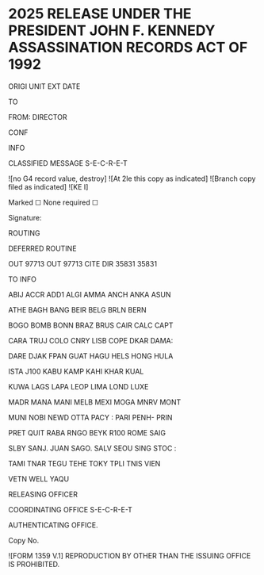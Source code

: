 # 2025 RELEASE UNDER THE PRESIDENT JOHN F. KENNEDY ASSASSINATION RECORDS ACT OF 1992

ORIGI
UNIT
EXT
DATE

TO

FROM: DIRECTOR

CONF

INFO

CLASSIFIED MESSAGE
S-E-C-R-E-T

![no G4 record value, destroy]
![At 2le this copy as indicated]
![Branch copy filed as indicated]
![KE I]

Marked ☐ None required ☐

Signature:

ROUTING

DEFERRED
ROUTINE

OUT 97713
OUT 97713
CITE DIR 35831
35831

TO INFO

ABIJ ACCR ADD1 ALGI AMMA ANCH ANKA ASUN

ATHE BAGH BANG BEIR BELG BRLN BERN

BOGO BOMB BONN BRAZ BRUS CAIR CALC CAPT

CARA TRUJ COLO CNRY LISB COPE DKAR DAMA:

DARE DJAK FPAN GUAT HAGU HELS HONG HULA

ISTA J100 KABU KAMP KAHI KHAR KUAL

KUWA LAGS LAPA LEOP LIMA LOND LUXE

MADR MANA MANI MELB MEXI MOGA MNRV MONT

MUNI NOBI NEWD OTTA PACY : PARI ΡΕΝΗ- PRIN

PRET QUIT RABA RNGO BEYK R100 ROME SAIG

SLBY SANJ. JUAN SAGO. SALV SEOU SING STOC :

TAMI TNAR TEGU TEHE TOKY TPLI TNIS VIEN

VETN WELL YAQU

RELEASING OFFICER

COORDINATING OFFICE
S-E-C-R-E-T

AUTHENTICATING OFFICE.

Copy No.

![FORM 1359 V.1] REPRODUCTION BY OTHER THAN THE ISSUING OFFICE IS PROHIBITED.
